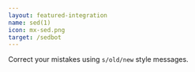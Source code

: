 ```yaml
---
layout: featured-integration
name: sed(1)
icon: mx-sed.png
target: /sedbot
---
```


Correct your mistakes using `s/old/new` style messages.
